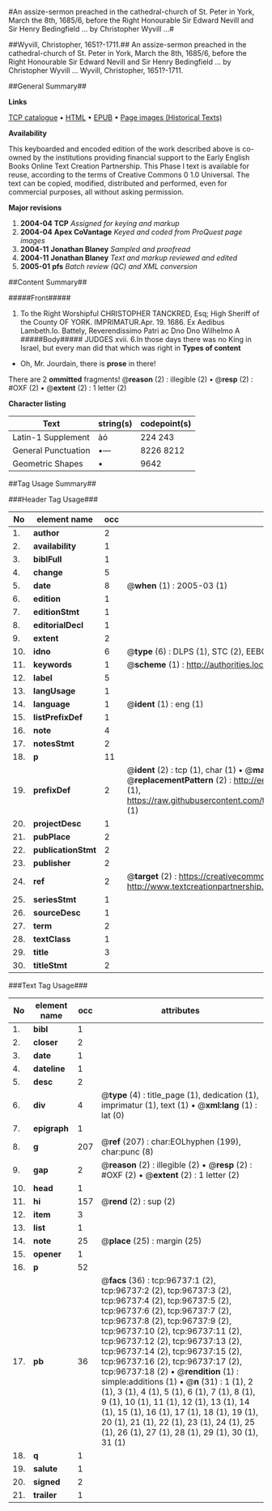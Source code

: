 #An assize-sermon preached in the cathedral-church of St. Peter in York, March the 8th, 1685/6, before the Right Honourable Sir Edward Nevill and Sir Henry Bedingfield ... by Christopher Wyvill ...#

##Wyvill, Christopher, 1651?-1711.##
An assize-sermon preached in the cathedral-church of St. Peter in York, March the 8th, 1685/6, before the Right Honourable Sir Edward Nevill and Sir Henry Bedingfield ... by Christopher Wyvill ...
Wyvill, Christopher, 1651?-1711.

##General Summary##

**Links**

[TCP catalogue](http://www.ota.ox.ac.uk/tcp/)  • 
[HTML](http://tei.it.ox.ac.uk/tcp/Texts-HTML/free/A67/A67232.html)  • 
[EPUB](http://tei.it.ox.ac.uk/tcp/Texts-EPUB/free/A67/A67232.epub) • 
[Page images (Historical Texts)](https://data.historicaltexts.jisc.ac.uk/view?pubId=eebo-13031065e&pageId=eebo-13031065e-96737-1)

**Availability**

This keyboarded and encoded edition of the
	       work described above is co-owned by the institutions
	       providing financial support to the Early English Books
	       Online Text Creation Partnership. This Phase I text is
	       available for reuse, according to the terms of Creative
	       Commons 0 1.0 Universal. The text can be copied,
	       modified, distributed and performed, even for
	       commercial purposes, all without asking permission.

**Major revisions**

1. __2004-04__ __TCP__ *Assigned for keying and markup*
1. __2004-04__ __Apex CoVantage__ *Keyed and coded from ProQuest page images*
1. __2004-11__ __Jonathan Blaney__ *Sampled and proofread*
1. __2004-11__ __Jonathan Blaney__ *Text and markup reviewed and edited*
1. __2005-01__ __pfs__ *Batch review (QC) and XML conversion*

##Content Summary##

#####Front#####

1. To the Right Worshipful CHRISTOPHER TANCKRED, Esq; High Sheriff of the County OF YORK.
IMPRIMATUR.Apr. 19. 1686. Ex Aedibus Lambeth.Io. Battely, Reverendissimo Patri ac Dno Dno Wilhelmo A
#####Body#####
JUDGES xvii. 6.In those days there was no King in Israel, but every man did that which was right in 
**Types of content**

  * Oh, Mr. Jourdain, there is **prose** in there!

There are 2 **ommitted** fragments! 
 @__reason__ (2) : illegible (2)  •  @__resp__ (2) : #OXF (2)  •  @__extent__ (2) : 1 letter (2)

**Character listing**


|Text|string(s)|codepoint(s)|
|---|---|---|
|Latin-1 Supplement|àó|224 243|
|General Punctuation|•—|8226 8212|
|Geometric Shapes|▪|9642|

##Tag Usage Summary##

###Header Tag Usage###

|No|element name|occ|attributes|
|---|---|---|---|
|1.|__author__|2||
|2.|__availability__|1||
|3.|__biblFull__|1||
|4.|__change__|5||
|5.|__date__|8| @__when__ (1) : 2005-03 (1)|
|6.|__edition__|1||
|7.|__editionStmt__|1||
|8.|__editorialDecl__|1||
|9.|__extent__|2||
|10.|__idno__|6| @__type__ (6) : DLPS (1), STC (2), EEBO-CITATION (1), OCLC (1), VID (1)|
|11.|__keywords__|1| @__scheme__ (1) : http://authorities.loc.gov/ (1)|
|12.|__label__|5||
|13.|__langUsage__|1||
|14.|__language__|1| @__ident__ (1) : eng (1)|
|15.|__listPrefixDef__|1||
|16.|__note__|4||
|17.|__notesStmt__|2||
|18.|__p__|11||
|19.|__prefixDef__|2| @__ident__ (2) : tcp (1), char (1)  •  @__matchPattern__ (2) : ([0-9\-]+):([0-9IVX]+) (1), (.+) (1)  •  @__replacementPattern__ (2) : http://eebo.chadwyck.com/downloadtiff?vid=$1&page=$2 (1), https://raw.githubusercontent.com/textcreationpartnership/Texts/master/tcpchars.xml#$1 (1)|
|20.|__projectDesc__|1||
|21.|__pubPlace__|2||
|22.|__publicationStmt__|2||
|23.|__publisher__|2||
|24.|__ref__|2| @__target__ (2) : https://creativecommons.org/publicdomain/zero/1.0/ (1), http://www.textcreationpartnership.org/docs/. (1)|
|25.|__seriesStmt__|1||
|26.|__sourceDesc__|1||
|27.|__term__|2||
|28.|__textClass__|1||
|29.|__title__|3||
|30.|__titleStmt__|2||


###Text Tag Usage###

|No|element name|occ|attributes|
|---|---|---|---|
|1.|__bibl__|1||
|2.|__closer__|2||
|3.|__date__|1||
|4.|__dateline__|1||
|5.|__desc__|2||
|6.|__div__|4| @__type__ (4) : title_page (1), dedication (1), imprimatur (1), text (1)  •  @__xml:lang__ (1) : lat (0)|
|7.|__epigraph__|1||
|8.|__g__|207| @__ref__ (207) : char:EOLhyphen (199), char:punc (8)|
|9.|__gap__|2| @__reason__ (2) : illegible (2)  •  @__resp__ (2) : #OXF (2)  •  @__extent__ (2) : 1 letter (2)|
|10.|__head__|1||
|11.|__hi__|157| @__rend__ (2) : sup (2)|
|12.|__item__|3||
|13.|__list__|1||
|14.|__note__|25| @__place__ (25) : margin (25)|
|15.|__opener__|1||
|16.|__p__|52||
|17.|__pb__|36| @__facs__ (36) : tcp:96737:1 (2), tcp:96737:2 (2), tcp:96737:3 (2), tcp:96737:4 (2), tcp:96737:5 (2), tcp:96737:6 (2), tcp:96737:7 (2), tcp:96737:8 (2), tcp:96737:9 (2), tcp:96737:10 (2), tcp:96737:11 (2), tcp:96737:12 (2), tcp:96737:13 (2), tcp:96737:14 (2), tcp:96737:15 (2), tcp:96737:16 (2), tcp:96737:17 (2), tcp:96737:18 (2)  •  @__rendition__ (1) : simple:additions (1)  •  @__n__ (31) : 1 (1), 2 (1), 3 (1), 4 (1), 5 (1), 6 (1), 7 (1), 8 (1), 9 (1), 10 (1), 11 (1), 12 (1), 13 (1), 14 (1), 15 (1), 16 (1), 17 (1), 18 (1), 19 (1), 20 (1), 21 (1), 22 (1), 23 (1), 24 (1), 25 (1), 26 (1), 27 (1), 28 (1), 29 (1), 30 (1), 31 (1)|
|18.|__q__|1||
|19.|__salute__|1||
|20.|__signed__|2||
|21.|__trailer__|1||
